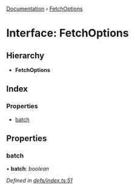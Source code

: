 [Documentation](../README.md) › [FetchOptions](fetchoptions.md)

# Interface: FetchOptions

## Hierarchy

* **FetchOptions**

## Index

### Properties

* [batch](fetchoptions.md#batch)

## Properties

###  batch

• **batch**: *boolean*

*Defined in [defs/index.ts:51](https://github.com/badbatch/graphql-box/blob/bf369f2/packages/fetch-manager/src/defs/index.ts#L51)*
